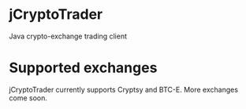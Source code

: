jCryptoTrader
=========================
Java crypto-exchange trading client

# Supported exchanges
jCryptoTrader currently supports Cryptsy and BTC-E. More exchanges come soon.